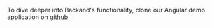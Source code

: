 To dive deeper into Backand's functionality, clone our Angular demo application on [github](https://github.com/backand/angular-yeoman-todos)


